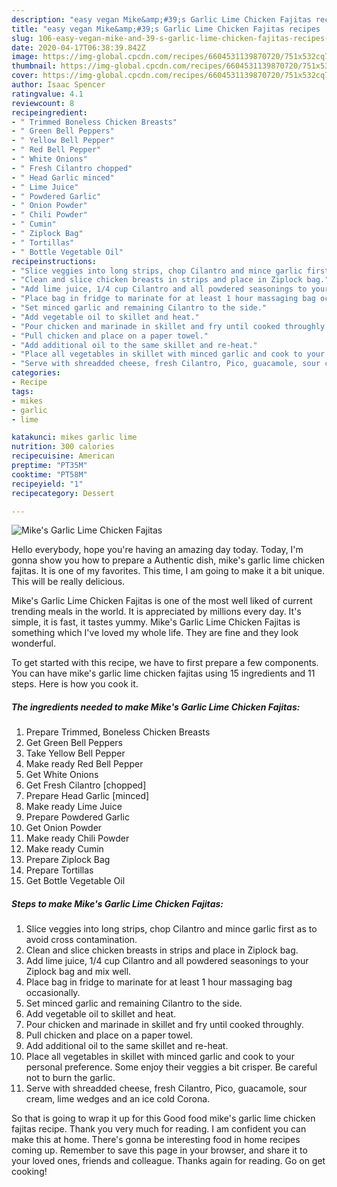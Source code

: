```yaml
---
description: "easy vegan Mike&amp;#39;s Garlic Lime Chicken Fajitas recipes | how to make the best Mike&amp;#39;s Garlic Lime Chicken Fajitas"
title: "easy vegan Mike&amp;#39;s Garlic Lime Chicken Fajitas recipes | how to make the best Mike&amp;#39;s Garlic Lime Chicken Fajitas"
slug: 106-easy-vegan-mike-and-39-s-garlic-lime-chicken-fajitas-recipes-how-to-make-the-best-mike-and-39-s-garlic-lime-chicken-fajitas
date: 2020-04-17T06:38:39.842Z
image: https://img-global.cpcdn.com/recipes/6604531139870720/751x532cq70/mikes-garlic-lime-chicken-fajitas-recipe-main-photo.jpg
thumbnail: https://img-global.cpcdn.com/recipes/6604531139870720/751x532cq70/mikes-garlic-lime-chicken-fajitas-recipe-main-photo.jpg
cover: https://img-global.cpcdn.com/recipes/6604531139870720/751x532cq70/mikes-garlic-lime-chicken-fajitas-recipe-main-photo.jpg
author: Isaac Spencer
ratingvalue: 4.1
reviewcount: 8
recipeingredient:
- " Trimmed Boneless Chicken Breasts"
- " Green Bell Peppers"
- " Yellow Bell Pepper"
- " Red Bell Pepper"
- " White Onions"
- " Fresh Cilantro chopped"
- " Head Garlic minced"
- " Lime Juice"
- " Powdered Garlic"
- " Onion Powder"
- " Chili Powder"
- " Cumin"
- " Ziplock Bag"
- " Tortillas"
- " Bottle Vegetable Oil"
recipeinstructions:
- "Slice veggies into long strips, chop Cilantro and mince garlic first as to avoid cross contamination."
- "Clean and slice chicken breasts in strips and place in Ziplock bag."
- "Add lime juice, 1/4 cup Cilantro and all powdered seasonings to your Ziplock bag and mix well."
- "Place bag in fridge to marinate for at least 1 hour massaging bag occasionally."
- "Set minced garlic and remaining Cilantro to the side."
- "Add vegetable oil to skillet and heat."
- "Pour chicken and marinade in skillet and fry until cooked throughly."
- "Pull chicken and place on a paper towel."
- "Add additional oil to the same skillet and re-heat."
- "Place all vegetables in skillet with minced garlic and cook to your personal preference. Some enjoy their veggies a bit crisper. Be careful not to burn the garlic."
- "Serve with shreadded cheese, fresh Cilantro, Pico, guacamole, sour cream, lime wedges and an ice cold Corona."
categories:
- Recipe
tags:
- mikes
- garlic
- lime

katakunci: mikes garlic lime 
nutrition: 300 calories
recipecuisine: American
preptime: "PT35M"
cooktime: "PT58M"
recipeyield: "1"
recipecategory: Dessert

---
```



![Mike&#39;s Garlic Lime Chicken Fajitas](https://img-global.cpcdn.com/recipes/6604531139870720/751x532cq70/mikes-garlic-lime-chicken-fajitas-recipe-main-photo.jpg)

Hello everybody, hope you're having an amazing day today. Today, I'm gonna show you how to prepare a Authentic dish, mike&#39;s garlic lime chicken fajitas. It is one of my favorites. This time, I am going to make it a bit unique. This will be really delicious.

Mike&#39;s Garlic Lime Chicken Fajitas is one of the most well liked of current trending meals in the world. It is appreciated by millions every day. It's simple, it is fast, it tastes yummy. Mike&#39;s Garlic Lime Chicken Fajitas is something which I've loved my whole life. They are fine and they look wonderful.




To get started with this recipe, we have to first prepare a few components. You can have mike&#39;s garlic lime chicken fajitas using 15 ingredients and 11 steps. Here is how you cook it.

<!--inarticleads1-->

##### The ingredients needed to make Mike&#39;s Garlic Lime Chicken Fajitas:

1. Prepare  Trimmed, Boneless Chicken Breasts
1. Get  Green Bell Peppers
1. Take  Yellow Bell Pepper
1. Make ready  Red Bell Pepper
1. Get  White Onions
1. Get  Fresh Cilantro [chopped]
1. Prepare  Head Garlic [minced]
1. Make ready  Lime Juice
1. Prepare  Powdered Garlic
1. Get  Onion Powder
1. Make ready  Chili Powder
1. Make ready  Cumin
1. Prepare  Ziplock Bag
1. Prepare  Tortillas
1. Get  Bottle Vegetable Oil




<!--inarticleads2-->

##### Steps to make Mike&#39;s Garlic Lime Chicken Fajitas:

1. Slice veggies into long strips, chop Cilantro and mince garlic first as to avoid cross contamination.
1. Clean and slice chicken breasts in strips and place in Ziplock bag.
1. Add lime juice, 1/4 cup Cilantro and all powdered seasonings to your Ziplock bag and mix well.
1. Place bag in fridge to marinate for at least 1 hour massaging bag occasionally.
1. Set minced garlic and remaining Cilantro to the side.
1. Add vegetable oil to skillet and heat.
1. Pour chicken and marinade in skillet and fry until cooked throughly.
1. Pull chicken and place on a paper towel.
1. Add additional oil to the same skillet and re-heat.
1. Place all vegetables in skillet with minced garlic and cook to your personal preference. Some enjoy their veggies a bit crisper. Be careful not to burn the garlic.
1. Serve with shreadded cheese, fresh Cilantro, Pico, guacamole, sour cream, lime wedges and an ice cold Corona.




So that is going to wrap it up for this Good food mike&#39;s garlic lime chicken fajitas recipe. Thank you very much for reading. I am confident you can make this at home. There's gonna be interesting food in home recipes coming up. Remember to save this page in your browser, and share it to your loved ones, friends and colleague. Thanks again for reading. Go on get cooking!
